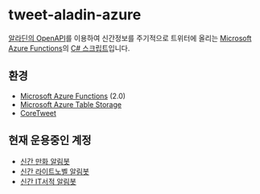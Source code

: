 # tweet-aladin-azure

[알라딘의 OpenAPI](http://blog.aladin.co.kr/openapi)를 이용하여 신간정보를 주기적으로 트위터에 올리는 [Microsoft Azure Functions](https://azure.microsoft.com/ko-kr/services/functions/)의 [C# 스크립트](https://docs.microsoft.com/ko-kr/azure/azure-functions/functions-reference-csharp)입니다.

## 환경

- [Microsoft Azure Functions](https://azure.microsoft.com/ko-kr/services/functions/) (2.0)
- [Microsoft Azure Table Storage](https://azure.microsoft.com/ko-kr/services/storage/tables/)
- [CoreTweet](https://coretweet.github.io/)

## 현재 운용중인 계정

- [신간 만화 알림봇](https://twitter.com/comics_notifier)
- [신간 라이트노벨 알림봇](https://twitter.com/lnovel_notifier)
- [신간 IT서적 알림봇](https://twitter.com/itbook_notifier)